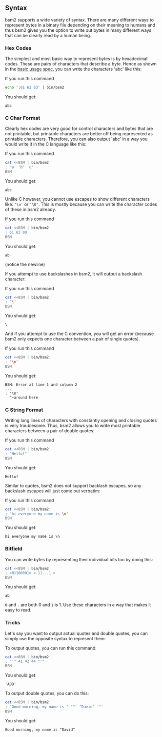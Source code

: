 ## Syntax

bsm2 supports a wide variety of syntax. There are many different ways to represent bytes in a binary file depending on their meaning to humans and thus bsm2 gives you the option to write out bytes in many different ways that can be clearly read by a human being.

### Hex Codes

The simplest and most basic way to represent bytes is by hexadecimal codes. These are pairs of characters that describe a byte. Hence as shown in the [basic usage spec](001_basic_usage_spec.md), you can write the characters 'abc' like this:

If you run this command

```bash command
echo ';61 62 63' | bin/bsm2
```

You should get:

```text expected stdout
abc
```

### C Char Format

Clearly hex codes are very good for control characters and bytes that are not printable, but printable characters are better off being represented as printable characters. Therefore, you can also output 'abc' in a way you would write it in the C language like this:

If you run this command

```bash command
cat <<BSM | bin/bsm2
; 'a' 'b' 'c'
BSM
```

You should get:

```text expected stdout
abc
```

Unlike C however, you cannot use escapes to show different characters like: `'\n'` or `'\0'`. This is mostly because you can write the character codes of these in bsm2 already.

If you run this command

```bash command
cat <<BSM | bin/bsm2
; 61 62 0D
BSM
```

You should get:

```text expected stdout
ab

```

(notice the newline)

If you attempt to use backslashes in bsm2, it will output a backslash character:

If you run this command

```bash command
cat <<BSM | bin/bsm2
; '\'
BSM
```

You should get:

```text expected stdout
\
```

And if you attempt to use the C convention, you will get an error (because bsm2 only expects one character between a pair of single quotes).

If you run this command

```bash command
cat <<BSM | bin/bsm2
; '\n'
BSM
```

You should get:

```text expected stderr
BSM: Error at line 1 and column 2
---
; '\n'
  ^~around here
```

### C String Format

Writing long lines of characters with constantly opening and closing quotes is very troublesome. Thus, bsm2 allows you to write most printable characters between a pair of double quotes:

If you run this command

```bash command
cat <<BSM | bin/bsm2
; "Hello!"
BSM
```

You should get:

```text expected stdout
Hello!
```

Similar to quotes, bsm2 does not support backlash escapes, so any backslash escapes will just come out verbatim:

If you run this command

```bash command
cat <<BSM | bin/bsm2
; "hi everyone my name is \n"
BSM
```

You should get:

```text expected stdout
hi everyone my name is \n
```

### Bitfield

You can write bytes by representing their individual bits too by doing this:

```bash command
cat <<BSM | bin/bsm2
; <01100001> <.11...1.>
BSM
```

You should get:

```text expected stdout
ab
```

`0` and `.` are both 0 and `1` is 1. Use these characters in a way that makes it easy to read.

### Tricks

Let's say you want to output actual quotes and double quotes, you can simply use the opposite syntax to represent them:

To output quotes, you can run this command:

```bash command
cat <<BSM | bin/bsm2
; "'" 41 42 44 "'"
BSM
```

You should get:

```text expected stdout
'ABD'
```

To output double quotes, you can do this:

```bash command
cat <<BSM | bin/bsm2
; "Good morning, my name is " '"' "David" '"'
BSM
```

You should get:

```text expected stdout
Good morning, my name is "David"
```
